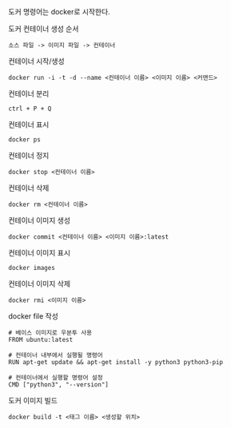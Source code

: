 도커 명령어는 docker로 시작한다.

도커 컨테이너 생성 순서

    소스 파일 -> 이미지 파일 -> 컨테이너

컨테이너 시작/생성

    docker run -i -t -d --name <컨테이너 이름> <이미지 이름> <커맨드>

컨테이너 분리

    ctrl + P + Q

컨테이너 표시

    docker ps

컨테이너 정지

    docker stop <컨테이너 이름>

컨테이너 삭제

    docker rm <컨테이너 이름>

컨테이너 이미지 생성

    docker commit <컨테이너 이름> <이미지 이름>:latest

컨테이너 이미지 표시

    docker images

컨테이너 이미지 삭제

    docker rmi <이미지 이름>

docker file 작성

    # 베이스 이미지로 우분투 사용
    FROM ubuntu:latest

    # 컨테이너 내부에서 실행될 명령어
    RUN apt-get update && apt-get install -y python3 python3-pip

    # 컨테이너에서 실행할 명령어 설정
    CMD ["python3", "--version"]

도커 이미지 빌드

    docker build -t <태그 이름> <생성할 위치>
